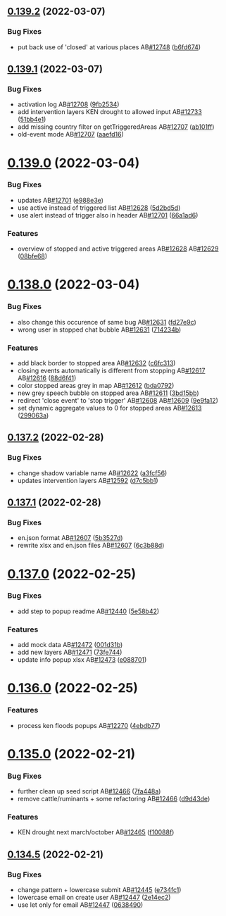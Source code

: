 ## [0.139.2](https://github.com/rodekruis/IBF-system/compare/v0.139.1...v0.139.2) (2022-03-07)


### Bug Fixes

* put back use of 'closed' at various places AB[#12748](https://github.com/rodekruis/IBF-system/issues/12748) ([b6fd674](https://github.com/rodekruis/IBF-system/commit/b6fd6748ce0c4e00d490866eba11f874ff69e7bd))



## [0.139.1](https://github.com/rodekruis/IBF-system/compare/v0.139.0...v0.139.1) (2022-03-07)


### Bug Fixes

* activation log AB[#12708](https://github.com/rodekruis/IBF-system/issues/12708) ([9fb2534](https://github.com/rodekruis/IBF-system/commit/9fb2534b6f8382566ea6bdcc355eeedb9bffd93f))
* add intervention layers KEN drought to allowed input AB[#12733](https://github.com/rodekruis/IBF-system/issues/12733) ([51bb4e1](https://github.com/rodekruis/IBF-system/commit/51bb4e1e66aeaaeb897f545c2f35a9bdc896711f))
* add missing country filter on getTriggeredAreas AB[#12707](https://github.com/rodekruis/IBF-system/issues/12707) ([ab101ff](https://github.com/rodekruis/IBF-system/commit/ab101ff565ed6df63a5c97766eb5414e1b0f3754))
* old-event mode AB[#12707](https://github.com/rodekruis/IBF-system/issues/12707) ([aaefd16](https://github.com/rodekruis/IBF-system/commit/aaefd166b527c21963a156582c9210670fabe83e))



# [0.139.0](https://github.com/rodekruis/IBF-system/compare/v0.138.0...v0.139.0) (2022-03-04)


### Bug Fixes

* updates AB[#12701](https://github.com/rodekruis/IBF-system/issues/12701) ([e988e3e](https://github.com/rodekruis/IBF-system/commit/e988e3e87afe49fef8b9f90a8017a7b0a665f5a8))
* use active instead of triggered list AB[#12628](https://github.com/rodekruis/IBF-system/issues/12628) ([5d2bd5d](https://github.com/rodekruis/IBF-system/commit/5d2bd5d8ce3bd25565b99f55404152618ee078cf))
* use alert instead of trigger also in header AB[#12701](https://github.com/rodekruis/IBF-system/issues/12701) ([66a1ad6](https://github.com/rodekruis/IBF-system/commit/66a1ad6b0dd382c38098578cf032b2def7cafaac))


### Features

* overview of stopped and active triggered areas AB[#12628](https://github.com/rodekruis/IBF-system/issues/12628) AB[#12629](https://github.com/rodekruis/IBF-system/issues/12629) ([08bfe68](https://github.com/rodekruis/IBF-system/commit/08bfe68a9824ede5e51a000b1a9022a47e0c8215))



# [0.138.0](https://github.com/rodekruis/IBF-system/compare/v0.137.2...v0.138.0) (2022-03-04)


### Bug Fixes

* also change this occurence of same bug AB[#12631](https://github.com/rodekruis/IBF-system/issues/12631) ([fd27e9c](https://github.com/rodekruis/IBF-system/commit/fd27e9ce96cdb51ce015428d70e8c323621846cd))
* wrong user in stopped chat bubble AB[#12631](https://github.com/rodekruis/IBF-system/issues/12631) ([714234b](https://github.com/rodekruis/IBF-system/commit/714234b0714584b594febe7ff0e1d000c5278121))


### Features

* add black border to stopped area AB[#12632](https://github.com/rodekruis/IBF-system/issues/12632) ([c6fc313](https://github.com/rodekruis/IBF-system/commit/c6fc31384e882492a6adbc048f823b8bbc0e4625))
* closing events automatically is different from stopping AB[#12617](https://github.com/rodekruis/IBF-system/issues/12617) AB[#12616](https://github.com/rodekruis/IBF-system/issues/12616) ([88d6f41](https://github.com/rodekruis/IBF-system/commit/88d6f41901f8b5dc8be4313b9a855c3493b41341))
* color stopped areas grey in map AB[#12612](https://github.com/rodekruis/IBF-system/issues/12612) ([bda0792](https://github.com/rodekruis/IBF-system/commit/bda0792282d6fa5595cbbbe102b18b36b66d3807))
* new grey speech bubble on stopped area AB[#12611](https://github.com/rodekruis/IBF-system/issues/12611) ([3bd15bb](https://github.com/rodekruis/IBF-system/commit/3bd15bb2674b2a3544a78f951af29c0c4ffdcda8))
* redirect 'close event' to 'stop trigger' AB[#12608](https://github.com/rodekruis/IBF-system/issues/12608) AB[#12609](https://github.com/rodekruis/IBF-system/issues/12609) ([9e9fa12](https://github.com/rodekruis/IBF-system/commit/9e9fa12709fe0800f2a9201a22a2248d9ecbcff6))
* set dynamic aggregate values to 0 for stopped areas AB[#12613](https://github.com/rodekruis/IBF-system/issues/12613) ([299063a](https://github.com/rodekruis/IBF-system/commit/299063a9242ce13e7c6f04aa37b63840325fbc72))



## [0.137.2](https://github.com/rodekruis/IBF-system/compare/v0.137.1...v0.137.2) (2022-02-28)


### Bug Fixes

* change shadow variable name AB[#12622](https://github.com/rodekruis/IBF-system/issues/12622) ([a3fcf56](https://github.com/rodekruis/IBF-system/commit/a3fcf566dca6a3c15023bdf52026144da7f2ff3c))
* updates intervention layers AB[#12592](https://github.com/rodekruis/IBF-system/issues/12592) ([d7c5bb1](https://github.com/rodekruis/IBF-system/commit/d7c5bb1ec5989068ea36e328a59bf967054984dd))



## [0.137.1](https://github.com/rodekruis/IBF-system/compare/v0.137.0...v0.137.1) (2022-02-28)


### Bug Fixes

* en.json format AB[#12607](https://github.com/rodekruis/IBF-system/issues/12607) ([5b3527d](https://github.com/rodekruis/IBF-system/commit/5b3527d22765a11966679158ec85715ea09ea48a))
* rewrite xlsx and en.json files AB[#12607](https://github.com/rodekruis/IBF-system/issues/12607) ([6c3b88d](https://github.com/rodekruis/IBF-system/commit/6c3b88d2054a274407b2e2de1b0a36c76f02444f))



# [0.137.0](https://github.com/rodekruis/IBF-system/compare/v0.136.0...v0.137.0) (2022-02-25)


### Bug Fixes

* add step to popup readme AB[#12440](https://github.com/rodekruis/IBF-system/issues/12440) ([5e58b42](https://github.com/rodekruis/IBF-system/commit/5e58b429cf976d6952308f749dfb29265a0c32d9))


### Features

* add mock data AB[#12472](https://github.com/rodekruis/IBF-system/issues/12472) ([001d31b](https://github.com/rodekruis/IBF-system/commit/001d31b5e7fb09dadf81038c8b497e691e468083))
* add new layers AB[#12471](https://github.com/rodekruis/IBF-system/issues/12471) ([73fe744](https://github.com/rodekruis/IBF-system/commit/73fe74405275bd0f1f767adcfe76a14961e35320))
* update info popup xlsx AB[#12473](https://github.com/rodekruis/IBF-system/issues/12473) ([e088701](https://github.com/rodekruis/IBF-system/commit/e08870131f83aa5cfff7df8bfc76da3038e15e0c))



# [0.136.0](https://github.com/rodekruis/IBF-system/compare/v0.135.0...v0.136.0) (2022-02-25)


### Features

* process ken floods popups AB[#12270](https://github.com/rodekruis/IBF-system/issues/12270) ([4ebdb77](https://github.com/rodekruis/IBF-system/commit/4ebdb77bc2c179af70175b62d0bf287844fb0a91))



# [0.135.0](https://github.com/rodekruis/IBF-system/compare/v0.134.5...v0.135.0) (2022-02-21)


### Bug Fixes

* further clean up seed script AB[#12466](https://github.com/rodekruis/IBF-system/issues/12466) ([7fa448a](https://github.com/rodekruis/IBF-system/commit/7fa448ad32775cdbca2ac54184699880b6162c98))
* remove cattle/ruminants + some refactoring AB[#12466](https://github.com/rodekruis/IBF-system/issues/12466) ([d9d43de](https://github.com/rodekruis/IBF-system/commit/d9d43de71a2dc127632d3f3c609d8736cb07bbdb))


### Features

* KEN drought next march/october AB[#12465](https://github.com/rodekruis/IBF-system/issues/12465) ([f10088f](https://github.com/rodekruis/IBF-system/commit/f10088ff9615c75788f913679274b7024e59e2a8))



## [0.134.5](https://github.com/rodekruis/IBF-system/compare/v0.134.4...v0.134.5) (2022-02-21)


### Bug Fixes

* change pattern + lowercase submit AB[#12445](https://github.com/rodekruis/IBF-system/issues/12445) ([e734fc1](https://github.com/rodekruis/IBF-system/commit/e734fc1e6effac7e146b14135642f352e794f3ef))
* lowercase email on create user AB[#12447](https://github.com/rodekruis/IBF-system/issues/12447) ([2e14ec2](https://github.com/rodekruis/IBF-system/commit/2e14ec2a40e94c097bb3b23ef996863702a71968))
* use let only for email AB[#12447](https://github.com/rodekruis/IBF-system/issues/12447) ([0638490](https://github.com/rodekruis/IBF-system/commit/06384906c3055662520f213aaabb38fb9d99af62))



